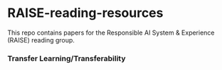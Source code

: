 # RAISE-reading-resources

This repo contains papers for the Responsible AI System & Experience (RAISE) reading group.


### Transfer Learning/Transferability
